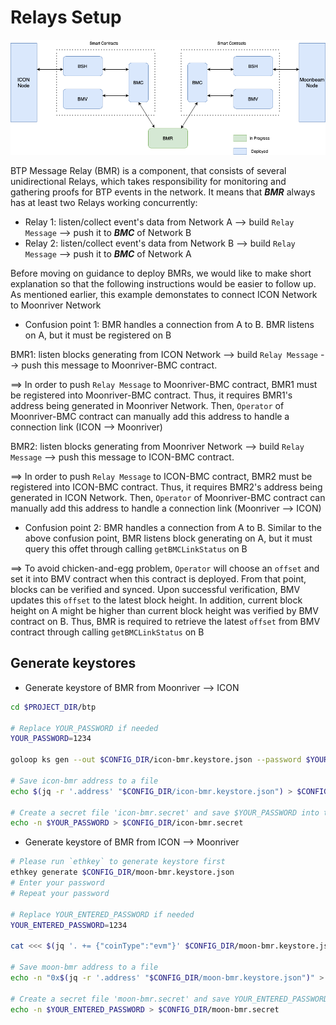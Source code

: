 # Relays Setup

![](../.gitbook/assets/Deploy-BMR.png)

BTP Message Relay (BMR) is a component, that consists of several unidirectional Relays, which takes responsibility for monitoring and gathering proofs for BTP events in the network. It means that _**BMR**_ always has at least two Relays working concurrently:

* Relay 1: listen/collect event's data from Network A --> build `Relay Message` --> push it to _**BMC**_ of Network B
* Relay 2: listen/collect event's data from Network B --> build `Relay Message` --> push it to _**BMC**_ of Network A

Before moving on guidance to deploy BMRs, we would like to make short explanation so that the following instructions would be easier to follow up. As mentioned earlier, this example demonstates to connect ICON Network to Moonriver Network

* Confusion point 1: BMR handles a connection from A to B. BMR listens on A, but it must be registered on B

BMR1: listen blocks generating from ICON Network --> build `Relay Message` --> push this message to Moonriver-BMC contract.

\==> In order to push `Relay Message` to Moonriver-BMC contract, BMR1 must be registered into Moonriver-BMC contract. Thus, it requires BMR1's address being generated in Moonriver Network. Then, `Operator` of Moonriver-BMC contract can manually add this address to handle a connection link (ICON --> Moonriver)

BMR2: listen blocks generating from Moonriver Network --> build `Relay Message` --> push this message to ICON-BMC contract.

\==> In order to push `Relay Message` to ICON-BMC contract, BMR2 must be registered into ICON-BMC contract. Thus, it requires BMR2's address being generated in ICON Network. Then, `Operator` of Moonriver-BMC contract can manually add this address to handle a connection link (Moonriver --> ICON)

* Confusion point 2: BMR handles a connection from A to B. Similar to the above confusion point, BMR listens block generating on A, but it must query this offet through calling `getBMCLinkStatus` on B

\==> To avoid chicken-and-egg problem, `Operator` will choose an `offset` and set it into BMV contract when this contract is deployed. From that point, blocks can be verified and synced. Upon successful verification, BMV updates this `offset` to the latest block height. In addition, current block height on A might be higher than current block height was verified by BMV contract on B. Thus, BMR is required to retrieve the latest `offset` from BMV contract through calling `getBMCLinkStatus` on B

## Generate keystores

* Generate keystore of BMR from Moonriver --> ICON

```bash
cd $PROJECT_DIR/btp

# Replace YOUR_PASSWORD if needed
YOUR_PASSWORD=1234

goloop ks gen --out $CONFIG_DIR/icon-bmr.keystore.json --password $YOUR_PASSWORD

# Save icon-bmr address to a file
echo $(jq -r '.address' "$CONFIG_DIR/icon-bmr.keystore.json") > $CONFIG_DIR/icon-bmr.addr

# Create a secret file 'icon-bmr.secret' and save $YOUR_PASSWORD into that file
echo -n $YOUR_PASSWORD > $CONFIG_DIR/icon-bmr.secret
```

* Generate keystore of BMR from ICON --> Moonriver

```bash
# Please run `ethkey` to generate keystore first
ethkey generate $CONFIG_DIR/moon-bmr.keystore.json
# Enter your password
# Repeat your password

# Replace YOUR_ENTERED_PASSWORD if needed
YOUR_ENTERED_PASSWORD=1234

cat <<< $(jq '. += {"coinType":"evm"}' $CONFIG_DIR/moon-bmr.keystore.json) > $CONFIG_DIR/moon-bmr.keystore.json

# Save moon-bmr address to a file
echo -n "0x$(jq -r '.address' "$CONFIG_DIR/moon-bmr.keystore.json")" > $CONFIG_DIR/moon-bmr.addr

# Create a secret file 'moon-bmr.secret' and save YOUR_ENTERED_PASSWORD into that file
echo -n $YOUR_ENTERED_PASSWORD > $CONFIG_DIR/moon-bmr.secret
```
